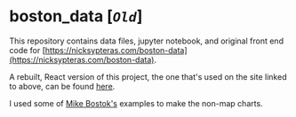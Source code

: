 # boston_data [_`Old`_]
This repository contains data files, jupyter notebook, and original front end code for [https://nicksypteras.com/boston-data](https://nicksypteras.com/boston-data).

A rebuilt, React version of this project, the one that's used on the site linked to above, can be found [here](https://github.com/Syps/boston_data_react).

I used some of [Mike Bostok's](https://bost.ocks.org/mike/) examples to make the non-map charts. 

